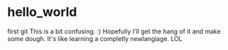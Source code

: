 # hello_world
first git 
This is a bit confusing. :) Hopefully I'll get the hang of it and make some dough.
It's like learning a completly newlangiage. LOL
